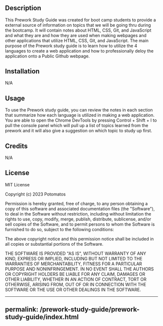 # <Prework Study Guide>

## Description

This Prework Study Guide was created for boot camp students to provide a external source of information on topics that we will be going thru during the bootcamp. It will contain notes about HTML, CSS, Git, and JavaScript and what they are and how they are used when making webpages and other applications that utilize HTML, CSS, Git, and JavaScript. The main purpose of the Prework study guide is to learn how to utilize the 4 languages to create a web application and how to professionally deloy the application onto a Public Github webpage. 

## Installation

N/A

## Usage

To use the Prework study guide, you can review the notes in each section that summarize how each language is utilized in making a web application. You are able to open the Chrome DevTools by pressing Control + Shift + I to pull the console panel which will pull up a list of topics learned from the prework and it will also give a suggestion on which topic to study up first. 

## Credits

N/A

## License

MIT License

Copyright (c) 2023 Potomatos

Permission is hereby granted, free of charge, to any person obtaining a copy
of this software and associated documentation files (the "Software"), to deal
in the Software without restriction, including without limitation the rights
to use, copy, modify, merge, publish, distribute, sublicense, and/or sell
copies of the Software, and to permit persons to whom the Software is
furnished to do so, subject to the following conditions:

The above copyright notice and this permission notice shall be included in all
copies or substantial portions of the Software.

THE SOFTWARE IS PROVIDED "AS IS", WITHOUT WARRANTY OF ANY KIND, EXPRESS OR
IMPLIED, INCLUDING BUT NOT LIMITED TO THE WARRANTIES OF MERCHANTABILITY,
FITNESS FOR A PARTICULAR PURPOSE AND NONINFRINGEMENT. IN NO EVENT SHALL THE
AUTHORS OR COPYRIGHT HOLDERS BE LIABLE FOR ANY CLAIM, DAMAGES OR OTHER
LIABILITY, WHETHER IN AN ACTION OF CONTRACT, TORT OR OTHERWISE, ARISING FROM,
OUT OF OR IN CONNECTION WITH THE SOFTWARE OR THE USE OR OTHER DEALINGS IN THE
SOFTWARE.
  
---
permalink: /prework-study-guide/prework-study-guide/index.html
---
